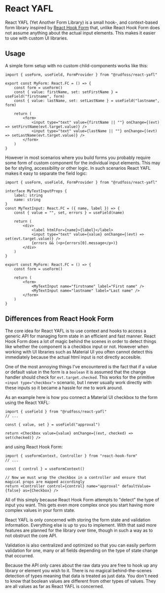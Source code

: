 # React YAFL

React YAFL (Yet Another Form Library) is a small hook-, and context-based form library inspired by [React Hook Form](https://react-hook-form.com/) that, unlike React Hook Form does not assume anything about the actual input elements. This makes it easier to use with custom UI libraries.

## Usage

A simple form setup with no custom child-components works like this:

```tsx
import { useForm, useField, FormProvider } from "@rudfoss/react-yafl"

export const MyForm: React.FC = () => {
	const form = useForm()
	const { value: firstName, set: setFirstName } = useField("firstname", form)
	const { value: lastName, set: setLastName } = useField("lastname", form)

	return (
		<form>
			<input type="text" value={firstName || ""} onChange={(evt) => setFirstName(evt.target.value)} />
			<input type="text" value={lastName || ""} onChange={(evt) => setLastName(evt.target.value)} />
		</form>
	)
}
```

However in most scenarios where you build forms you probably require some form of custom component for the individual input elements. This may be for styling, accessibility or other logic. In such scenarios React YAFL makes it easy to separate the field logic:

```tsx
import { useForm, useField, FormProvider } from "@rudfoss/react-yafl"

interface MyTextInputProps {
	label: string
	name: string
}
const MyTextInput: React.FC = ({ name, label }) => {
	const { value = "", set, errors } = useField(name)

	return (
		<div>
			<label htmlFor={name}>{label}</label>
			<input type="text" value={value} onChange={(evt) => set(evt.target.value)} />
			{errors && (<p>{errors[0].message</p>)}
		</div>
	)
}

export const MyForm: React.FC = () => {
	const form = useForm()

	return (
		<form>
			<MyTextInput name="firstname" label="First name" />
			<MyTextInput name="lastname" label="Last name" />
		</form>
	)
}
```

## Differences from React Hook Form

The core idea for React YAFL is to use context and hooks to access a generic API for managing form state in an efficient and fast manner. React Hook Form does a lot of magic behind the scenes in order to detect things like whether the component is a checkbox input or not. However when working with UI libraries such as Material UI you often cannot detect this immediately because the actual html input is not directly accesible.

One of the most annoying things I've encountered is the fact that if a value or default value in the form is a `boolean` it is assumed that the change handler should check for `evt.target.checked`. This works for the primitive `<input type="checkbox">` scenario, but I never usually work directly with these inputs so it became a hassle for me to work around.

As an example here is how you connect a Material UI checkbox to the form using the React YAFL:

```tsx
import { useField } from "@rudfoss/react-yafl"
// ...

const { value, set } = useField("approval")

return <Checkbox value={value} onChange={(evt, checked) => set(checked)} />
```

and using React Hook Form:

```tsx
import { useFormContext, Controller } from "react-hook-form"
// ...

const { control } = useFormContext()

// Now we must wrap the checkbox in a controller and ensure that magical props are mapped accordingly
return <Controller control={control} name="approval" defaultValue={false} as={Checkbox} />
```

All of this simply because React Hook Form attempts to "detect" the type of input you want. This gets even more complex once you start having more complex values in your form state.

React YAFL is only concerned with storing the form state and validation information. Everything else is up to you to implement. With that said more features are planned for the library over time, though in such a way as to not obstruct the core API.

Validation is also centralized and optimized so that you can easily perform validation for one, many or all fields depending on the type of state change that occurred.

Because the API only cares about the raw data you are free to hook up any library or element you wish to it. There is no magical behind-the-scenes detection of types meaning that data is treated as just data. You don't need to know that boolean values are different from other types of values. They are all values as far as React YAFL is concerned.
